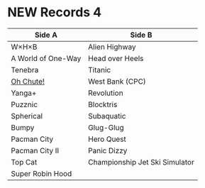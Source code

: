 # NEW Records 4

| **Side A**                      | **Side B**                     |
| ------------------------------- | ------------------------------ |
| W×H×B                           | Alien Highway                  |
| A World of One-Way              | Head over Heels                |
| Tenebra                         | Titanic                        |
| [Oh Chute!](../o/sg-ohchute.md) | West Bank (CPC)                |
| Yanga+                          | Revolution                     |
| Puzznic                         | Blocktris                      |
| Spherical                       | Subaquatic                     |
| Bumpy                           | Glug-Glug                      |
| Pacman City                     | Hero Quest                     |
| Pacman City II                  | Panic Dizzy                    |
| Top Cat                         | Championship Jet Ski Simulator |
| Super Robin Hood                |                                |





















